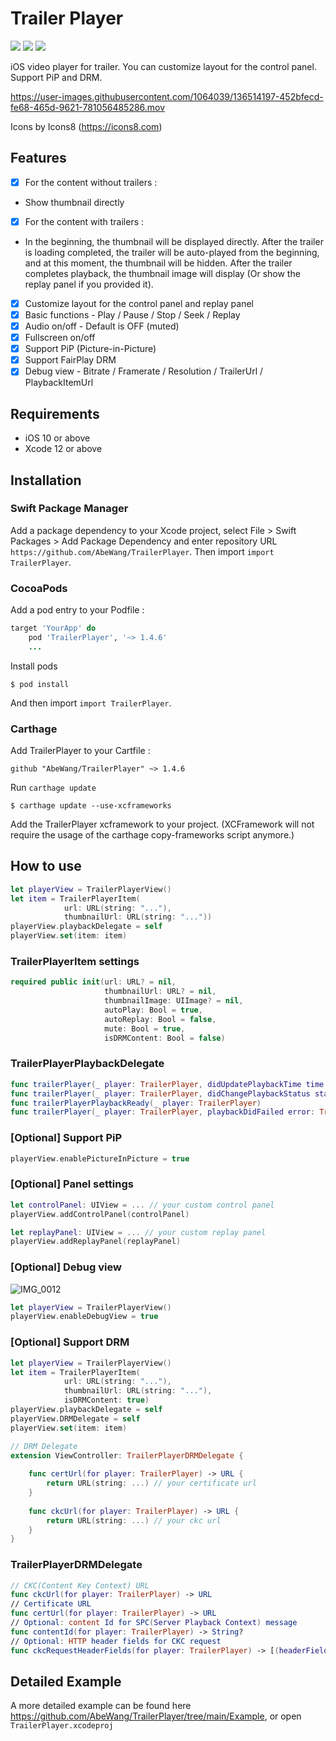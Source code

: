 # Trailer Player

<p align="left">
<a href="https://cocoapods.org/pods/TrailerPlayer"><img src="https://img.shields.io/cocoapods/v/TrailerPlayer.svg?style=flat"></a>
<a href="https://github.com/Carthage/Carthage/"><img src="https://img.shields.io/badge/Carthage-compatible-4BC51D.svg?style=flat"></a>
<a href="https://swift.org/package-manager/"><img src="https://img.shields.io/badge/SPM-supported-DE5C43.svg?style=flat"></a>
</p>

iOS video player for trailer. You can customize layout for the control panel.
Support PiP and DRM. 

https://user-images.githubusercontent.com/1064039/136514197-452bfecd-fe68-465d-9621-781056485286.mov

Icons by Icons8 (https://icons8.com)

## Features
- [x] For the content without trailers :
- Show thumbnail directly
- [x] For the content with trailers :
- In the beginning, the thumbnail will be displayed directly. After the trailer is loading completed, the trailer will be auto-played from the beginning, and at this moment, the thumbnail will be hidden. After the trailer completes playback, the thumbnail image will display (Or show the replay panel if you provided it).
- [x] Customize layout for the control panel and replay panel
- [x] Basic functions - Play / Pause / Stop / Seek / Replay
- [x] Audio on/off - Default is OFF (muted)
- [x] Fullscreen on/off
- [x] Support PiP (Picture-in-Picture)
- [x] Support FairPlay DRM
- [x] Debug view - Bitrate / Framerate / Resolution / TrailerUrl / PlaybackItemUrl 

## Requirements
- iOS 10 or above
- Xcode 12 or above

## Installation
### Swift Package Manager
Add a package dependency to your Xcode project, select File > Swift Packages > Add Package Dependency and enter repository URL `https://github.com/AbeWang/TrailerPlayer`.
Then import `import TrailerPlayer`.

### CocoaPods
Add a pod entry to your Podfile :
```ruby
target 'YourApp' do
    pod 'TrailerPlayer', '~> 1.4.6'
    ...
```
Install pods
```
$ pod install
```
And then import `import TrailerPlayer`.

### Carthage
Add TrailerPlayer to your Cartfile : 
```
github "AbeWang/TrailerPlayer" ~> 1.4.6
```
Run `carthage update`
```
$ carthage update --use-xcframeworks
```
Add the TrailerPlayer xcframework to your project. (XCFramework will not require the usage of the carthage copy-frameworks script anymore.)

## How to use
```swift
let playerView = TrailerPlayerView()
let item = TrailerPlayerItem(
            url: URL(string: "..."),
            thumbnailUrl: URL(string: "..."))
playerView.playbackDelegate = self
playerView.set(item: item)
```
### TrailerPlayerItem settings
```swift
required public init(url: URL? = nil,                
                     thumbnailUrl: URL? = nil,       
                     thumbnailImage: UIImage? = nil, 
                     autoPlay: Bool = true,          
                     autoReplay: Bool = false,       
                     mute: Bool = true,              
                     isDRMContent: Bool = false)     
```
### TrailerPlayerPlaybackDelegate
```swift
func trailerPlayer(_ player: TrailerPlayer, didUpdatePlaybackTime time: TimeInterval)
func trailerPlayer(_ player: TrailerPlayer, didChangePlaybackStatus status: TrailerPlayerPlaybackStatus)
func trailerPlayerPlaybackReady(_ player: TrailerPlayer)
func trailerPlayer(_ player: TrailerPlayer, playbackDidFailed error: TrailerPlayerPlaybackError)
```
### [Optional] Support PiP 
```swift
playerView.enablePictureInPicture = true
```
### [Optional] Panel settings
```swift
let controlPanel: UIView = ... // your custom control panel
playerView.addControlPanel(controlPanel)

let replayPanel: UIView = ... // your custom replay panel
playerView.addReplayPanel(replayPanel)
```
### [Optional] Debug view
![IMG_0012](https://user-images.githubusercontent.com/1064039/142608823-8ca6df18-f804-4605-bf16-fec677696d51.jpg)
```swift
let playerView = TrailerPlayerView()
playerView.enableDebugView = true
```
### [Optional] Support DRM
```swift
let playerView = TrailerPlayerView()
let item = TrailerPlayerItem(
            url: URL(string: "..."),
            thumbnailUrl: URL(string: "..."),
            isDRMContent: true)
playerView.playbackDelegate = self
playerView.DRMDelegate = self
playerView.set(item: item)

// DRM Delegate
extension ViewController: TrailerPlayerDRMDelegate {
    
    func certUrl(for player: TrailerPlayer) -> URL {
        return URL(string: ...) // your certificate url
    }
    
    func ckcUrl(for player: TrailerPlayer) -> URL {
        return URL(string: ...) // your ckc url
    }
}
```
### TrailerPlayerDRMDelegate
```swift
// CKC(Content Key Context) URL
func ckcUrl(for player: TrailerPlayer) -> URL
// Certificate URL
func certUrl(for player: TrailerPlayer) -> URL
// Optional: content Id for SPC(Server Playback Context) message
func contentId(for player: TrailerPlayer) -> String?
// Optional: HTTP header fields for CKC request
func ckcRequestHeaderFields(for player: TrailerPlayer) -> [(headerField: String, value: String)]?
```

## Detailed Example
A more detailed example can be found here https://github.com/AbeWang/TrailerPlayer/tree/main/Example, or open `TrailerPlayer.xcodeproj`

